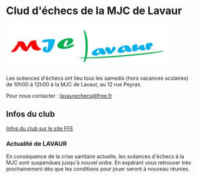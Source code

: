 # Clud d'échecs de la MJC de Lavaur

<img src="../logoMJCLavaur.jpg">

Les scéances d'échecs ont lieu tous les samedis (hors vacances scolaires) de 10h00 à 12h00 à la MJC de Lavaur, au 12 rue Peyras.

Pour nous contacter : lavaurechecs@free.fr

## Infos du club


<a href="http://www.echecs.asso.fr/FicheClub.aspx?Ref=2291">Infos du club sur le site FFE</a>


### Actualité de LAVAUR

En conséquence de la crise sanitaire actuelle, les scéances d'échecs à la MJC sont suspendues jusqu'à nouvel ordre. En espérant vous retrouver très prochainement dès que les conditions pour jouer seront à nouveau réunies.

